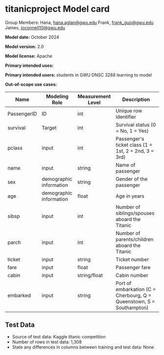 # titanicproject Model card 
Group Members:
Hana, hana.aglan@gwu.edu
Frank, frank_guo@gwu.edu
James, joconnell10@gwu.edu

**Model date:** October 2024

**Model version:** 2.0

**Model license:** Apache

**Primary intended uses:**

**Primary intended users:** students in GWU DNSC 3288 learning to model

**Out-of-scope use cases:** 

| **Name**     | **Modeling Role** | **Measurement Level** | **Description**                                             |
|--------------|-------------------|-----------------------|-------------------------------------------------------------|
| PassengerID  | ID                 | int                   | Unique row identifier                            | 
| survival     | Target             | int                   | Survival status (0 = No, 1 = Yes)                           |
| pclass       | input          | int                   | Passenger's ticket class (1 = 1st, 2 = 2nd, 3 = 3rd)        |
| name         | input          | string                | Name of passenger       | 
| sex          | demographic information          | string                | Gender of the passenger                       |
| age          | demographic information          | float                  | Age in years                                  |
| sibsp        | input          | int                 | Number of siblings/spouses aboard the Titanic               |
| parch        | input          | int                   | Number of parents/children aboard the Titanic               |
| ticket       | input          | string                   | Ticket number                                               |
| fare         | input          | float                | Passenger fare                                              |
| cabin        | input          | string/float               | Cabin number                                                |
| embarked     | input          | string               | Port of embarkation (C = Cherbourg, Q = Queenstown, S = Southampton) |




## Test Data
- Source of test data: Kaggle titanic competition 
- Number of rows in test data: 1,308
- State any differences in columns between training and test data: None

